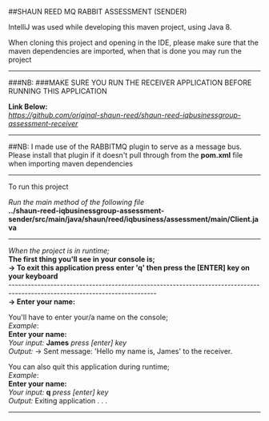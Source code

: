 ##SHAUN REED MQ RABBIT ASSESSMENT (SENDER)

IntelliJ was used while developing this maven project, using Java 8.

When cloning this project and opening in the IDE, please make sure that the maven dependencies are imported, when that is done you may run the project
***
###NB:
###MAKE SURE YOU RUN THE RECEIVER APPLICATION BEFORE RUNNING THIS APPLICATION

**Link Below:**
<br /> *https://github.com/original-shaun-reed/shaun-reed-iqbusinessgroup-assessment-receiver*

***
##NB: I made use of the RABBITMQ plugin to serve as a message bus. Please install that plugin if it doesn't pull through from the **pom.xml** file when importing maven dependencies  
***
To run this project 

*Run the main method of the following file*
<br />**../shaun-reed-iqbusinessgroup-assessment-sender/src/main/java/shaun/reed/iqbusiness/assessment/main/Client.java**
***
*When the project is in runtime;*
<br />**The first thing you'll see in your console is;**
<br />**-> To exit this application press enter 'q' then press the [ENTER] key on your keyboard**
<br />----------------------------------------------------------------------------------------------------------------------------
<br /> **-> Enter your name:**

You'll have to enter your/a name on the console;
<br /> *Example*:
<br /> **Enter your name:**
<br /> *Your input:* **James** *press [enter] key* 
<br /> *Output:* -> Sent message: 'Hello my name is, James' to the receiver.

You can also quit this application during runtime;
<br /> *Example*:
<br /> **Enter your name:**
<br /> *Your input:* **q** *press [enter] key* 
<br /> *Output:* Exiting application . . .
***




